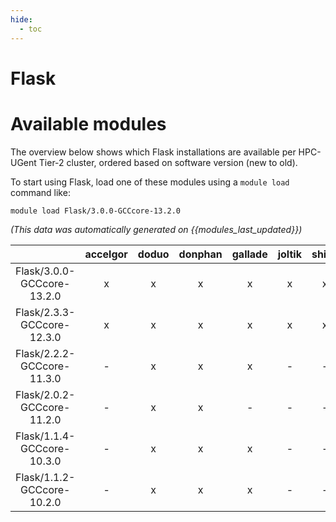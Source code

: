 ```yaml
---
hide:
  - toc
---
```


Flask
=====

# Available modules


The overview below shows which Flask installations are available per HPC-UGent Tier-2 cluster, ordered based on software version (new to old).

To start using Flask, load one of these modules using a `module load` command like:

```shell
module load Flask/3.0.0-GCCcore-13.2.0
```

*(This data was automatically generated on {{modules_last_updated}})*  

| |accelgor|doduo|donphan|gallade|joltik|shinx|skitty|
| :---: | :---: | :---: | :---: | :---: | :---: | :---: | :---: |
|Flask/3.0.0-GCCcore-13.2.0|x|x|x|x|x|x|x|
|Flask/2.3.3-GCCcore-12.3.0|x|x|x|x|x|x|x|
|Flask/2.2.2-GCCcore-11.3.0|-|x|x|x|-|-|-|
|Flask/2.0.2-GCCcore-11.2.0|-|x|x|-|-|-|-|
|Flask/1.1.4-GCCcore-10.3.0|-|x|x|x|-|-|-|
|Flask/1.1.2-GCCcore-10.2.0|-|x|x|x|-|-|-|
